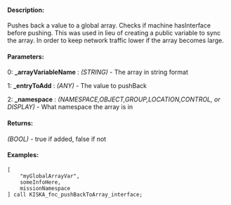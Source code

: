 #### Description:
Pushes back a value to a global array. Checks if machine hasInterface before pushing. This was used in lieu of creating a public variable to sync the array. In order to keep network traffic lower if the array becomes large.

#### Parameters:
0: **_arrayVariableName** : *(STRING)* - The array in string format

1: **_entryToAdd** : *(ANY)* - The value to pushBack

2: **_namespace** : *(NAMESPACE,OBJECT,GROUP,LOCATION,CONTROL, or DISPLAY)* - What namespace the array is in

#### Returns:
*(BOOL)* - true if added, false if not

#### Examples:
```sqf
[
    "myGlobalArrayVar",
    someInfoHere,
    missionNamespace
] call KISKA_fnc_pushBackToArray_interface;
```

